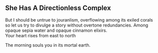 She Has A Directionless Complex
-------------------------------
But I should be untrue to jouranlism, overflowing among its exiled corals  
so let us try to divulge a story without overtone redundancies. Among opaque sepia water and opaque cinnamon elixirs.  
Your heart rises from east to north  
  
The morning souls you in its mortal earth.  
